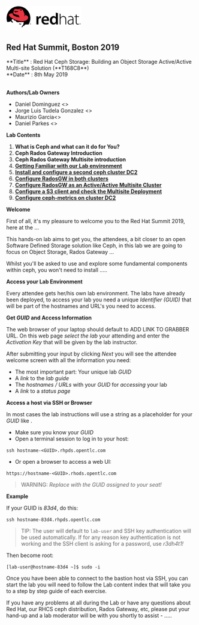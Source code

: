 <img src="images/redhat.png" style="width: 200px;" border=0/>

<h2>Red Hat Summit, Boston 2019</h2>
**Title** : Red Hat Ceph Storage: Building an Object Storage Active/Active Multi-site Solution (**T168C8**)<br>
**Date**  : 8th May 2019<br><br>

**Authors/Lab Owners**
<ul class="tab">
<li>Daniel Dominguez <<ddomingu@redhat.com>></li>
<li>Jorge Luis Tudela Gonzalez <<jtudelag@redhat.com>></li>
<li>Maurizio Garcia<<maugarci@redhat.com>></li>
<li>Daniel Parkes <<dparkes@redhat.com>></li>
</ul>

<!--BREAK-->

**Lab Contents**

1. **What is Ceph and what can it do for You?**
2. **Ceph Rados Gateway Introduction**
3. **Ceph Rados Gateway Multisite introduction**
5. [**Getting Familiar with our Lab environment**](01-DC1_ceph_cluster.md)
6. [**Install and configure a second ceph cluster DC2**](02-DC2_ceph_cluster_installation.md)
7. [**Configure RadosGW in both clusters**](03-RadosGW_configuration.md)
8. [**Configure RadosGW as an Active/Active Multisite Cluster**](04-RadosGW_Multisite_Configuration.md)
9. [**Configure a S3 client and check the Multisite Deployment**](05-Configure_S3_client.md)
10. [**Configure ceph-metrics on cluster DC2**](06-DC2_cephmetrics_configuration.md)


**Welcome**

First of all, it's my pleasure to welcome you to the Red Hat Summit 2019, here at the ...

This hands-on lab aims to get you, the attendees, a bit closer to an open Software Defined Storage solution like Ceph, in this lab we are going to  focus on Object Storage, Rados Gateway ...

Whilst you'll be asked to use and explore some fundamental components within ceph, you won't need to install .....


**Access your Lab Environment**

Every attendee gets her/his own lab environment. The labs have already been deployed, to access your lab you need a unique *Identifier (GUID)* that will be part of the hostnames and URL's you need to access.

**Get *GUID* and Access Information**

The web browser of your laptop should default to ADD LINK TO GRABBER URL. On this web page *select the lab* your attending and enter the *Activation Key* that will be given by the lab instructor.

After submitting your input by clicking *Next* you will see the attendee welcome screen with all the information you need:

* The most important part: Your unique lab *GUID*
* A *link* to the *lab guide*
* The *hostnames / URLs* with your *GUID* for *accessing* your lab
* A *link* to a *status page*

**Access a host via SSH or Browser**

In most cases the lab instructions will use a string as a placeholder for your *GUID* like *<GUID>*.

* Make sure you know your *GUID*
* Open a terminal session to log in to your host:

```
ssh hostname-<GUID>.rhpds.opentlc.com
```

* Or open a browser to access a web UI:

```
https://hostname-<GUID>.rhods.opentlc.com
```

>WARNING: *Replace <GUID> with the GUID assigned to your seat!*

**Example**

If your GUID is *83d4*, do this:
```
ssh hostname-83d4.rhpds.opentlc.com
```

>TIP: The user will default to `lab-user` and SSH key authentication will be used automatically. If for any reason key authentication is not working and the SSH client is asking for a password, use *r3dh4t1!*

Then become root:
```
[lab-user@hostname-83d4 ~]$ sudo -i
```

Once you have been able to connect to the bastion host via SSH, you can start the lab you will need to follow the Lab content index that will take you to a step by step guide of each exercise.

If you have any problems at all during the Lab or have any questions about Red Hat, our RHCS ceph distribution, Rados Gateway, etc, please put your hand-up and a lab moderator will be with you shortly to assist - .....
